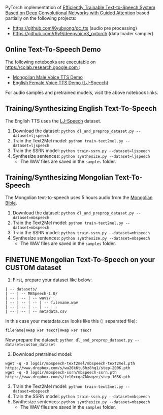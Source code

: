 PyTorch implementation of
[Efficiently Trainable Text-to-Speech System Based on Deep Convolutional Networks with Guided Attention](https://arxiv.org/abs/1710.08969)
based partially on the following projects:
* https://github.com/Kyubyong/dc_tts (audio pre processing)
* https://github.com/r9y9/deepvoice3_pytorch (data loader sampler)

## Online Text-To-Speech Demo
The following notebooks are executable on [https://colab.research.google.com ](https://colab.research.google.com):
* [Mongolian Male Voice TTS Demo](https://colab.research.google.com/github/tugstugi/pytorch-dc-tts/blob/master/notebooks/MongolianTTS.ipynb)
* [English Female Voice TTS Demo (LJ-Speech)](https://colab.research.google.com/github/tugstugi/pytorch-dc-tts/blob/master/notebooks/EnglishTTS.ipynb)

For audio samples and pretrained models, visit the above notebook links.

## Training/Synthesizing English Text-To-Speech
The English TTS uses the [LJ-Speech](https://keithito.com/LJ-Speech-Dataset/) dataset.
1. Download the dataset: `python dl_and_preprop_dataset.py --dataset=ljspeech`
2. Train the Text2Mel model: `python train-text2mel.py --dataset=ljspeech`
3. Train the SSRN model: `python train-ssrn.py --dataset=ljspeech`
4. Synthesize sentences: `python synthesize.py --dataset=ljspeech`
   * The WAV files are saved in the `samples` folder.

## Training/Synthesizing Mongolian Text-To-Speech
The Mongolian text-to-speech uses 5 hours audio from the [Mongolian Bible](https://www.bible.com/mn/versions/1590-2013-ariun-bibli-2013).
1. Download the dataset: `python dl_and_preprop_dataset.py --dataset=mbspeech`
2. Train the Text2Mel model: `python train-text2mel.py --dataset=mbspeech`
3. Train the SSRN model: `python train-ssrn.py --dataset=mbspeech`
4. Synthesize sentences: `python synthesize.py --dataset=mbspeech`
   * The WAV files are saved in the `samples` folder.

## FINETUNE Mongolian Text-To-Speech on your CUSTOM dataset

1. First, prepare your dataset like below:
```
| -- datasets/
| -- | -- MBSpeech-1.0/
| -- | -- | -- wavs/
| -- | -- | -- | -- filename.wav
| -- | -- | -- | -- ...
| -- | -- | -- metadata.csv
```
In this case your metadata.csv looks like this (`|` separated file):
```
filename|ямар нэг текст|ямар нэг текст
```
Now prepare the dataset: `python dl_and_preprop_dataset.py --dataset=custom_dataset`

2. Download pretrained model: 
```
wget -q -O logdir/mbspeech-text2mel/mbspeech-text2mel.pth https://www.dropbox.com/s/wu26k6tu5hz8hq1/step-200K.pth
wget -q -O logdir/mbspeech-ssrn/mbspeech-ssrn.pth https://www.dropbox.com/s/tel0xcqa7kkwqze/step-165K.pth
```
3. Train the Text2Mel model: `python train-text2mel.py --dataset=mbspeech`
4. Train the SSRN model: `python train-ssrn.py --dataset=mbspeech`
5. Synthesize sentences: `python synthesize.py --dataset=mbspeech`
   * The WAV files are saved in the `samples` folder.
